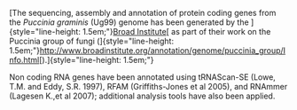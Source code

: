 [The sequencing, assembly and annotation of protein coding genes from
the *Puccinia graminis* (Ug99) genome has been generated by the
]{style="line-height: 1.5em;"}[Broad
Institute](http://www.broadinstitute.org/)[ as part of their work on the
Puccinia group of fungi
(]{style="line-height: 1.5em;"}<http://www.broadinstitute.org/annotation/genome/puccinia_group/Info.html>[).]{style="line-height: 1.5em;"}

Non coding RNA genes have been annotated using tRNAScan-SE (Lowe, T.M.
and Eddy, S.R. 1997), RFAM (Griffiths-Jones et al 2005), and RNAmmer
(Lagesen K.,et al 2007); additional analysis tools have also been
applied.

